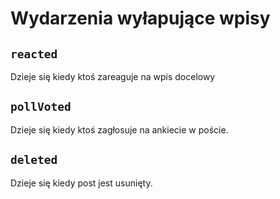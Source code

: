 # Wydarzenia wyłapujące wpisy

## `reacted`

<MkSchemaViewer :schema="{
 type: 'object',
 properties: {
  reaction: {
   type: 'string',
   description: 'type of reaction',
  },
  userId: {
   type: 'string',
   description: 'ID of the user who made the reaction',
  },
 }
}"/>

Dzieje się kiedy ktoś zareaguje na wpis docelowy

## `pollVoted`

<MkSchemaViewer :schema="{
 type: 'object',
 properties: {
  choice: {
   type: 'number',
   description: 'choice ID',
  },
  userId: {
   type: 'string',
   description: 'ID of the user who cast the vote',
  },
 }
}"/>

Dzieje się kiedy ktoś zagłosuje na ankiecie w poście.

## `deleted`

<MkSchemaViewer :schema="{
 type: 'object',
 properties: {
  deletedAt: {
   type: 'string',
   description: 'deletion time',
  },
 }
}"/>

Dzieje się kiedy post jest usunięty.

